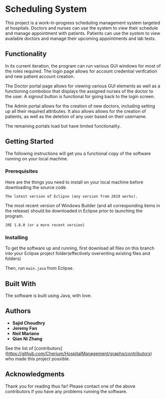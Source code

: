 # Scheduling System

This project is a work-in-progress scheduling management system targeted at hospitals. Doctors and nurses can use the system to view their schedule and manage appointment with patients. Patients can use the system to view available doctors and manage their upcoming appointments and lab tests.

## Functionality

In its current iteration, the program can run various GUI windows for most of the roles required. The login page allows for account credential verifcation and new patient account creation.

The Doctor portal page allows for viewing various GUI elements as well as a functioning combobox that displays the assigned nurses of the doctor to the user. A signout button is functional for going back
to the login screen.

The Admin portal allows for the creation of new doctors, including setting up all their required attributes. It also allows allows for the creation of patients, as well as the deletion of any user based on their
username.

The remaining portals load but have limited functionality.

## Getting Started

The following instructions will get you a functional copy of the software running on your local machine. 

### Prerequisites

Here are the things you need to install on your local machine before downloading the source code. 

```
The latest version of Eclipse (any version from 2019 works).
```

The most recent version of Windows Builder (and all corresponding items in the release) should be downloaded in Eclipse prior to launching the program.

```
JRE 1.8.0 (or a more recent version)
```

### Installing

To get the software up and running, first download all files on this branch into your Eclipse project folder(effectively overwriting existing files and folders)

Then, run `main.java` from Eclipse. 

## Built With

The software is built using Java, with love. 

## Authors
* **Sajid Choudhry**
* **Jeremy Fan**
* **Neil Mariano**
* **Qian Ni Zhang**

See the list of [contributors] (https://github.com/Cherium/HospitalManagement/graphs/contributors) who made this project possible.

## Acknowledgments

Thank you for reading thus far! Please contact one of the above contributors if you have any problems running the software.
